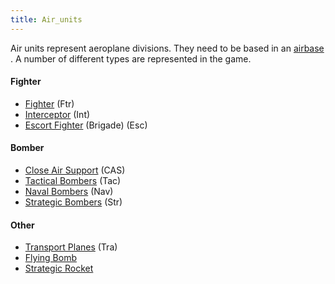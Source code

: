 ```yaml
---
title: Air_units
---
```

 Air units represent aeroplane divisions. They need to be based in an [airbase](/wiki/index.php?title=Airbase&action=edit&redlink=1 "Airbase (page does not exist)") . A number of different types are represented in the game.

#### Fighter

*   [Fighter](/wiki/Fighter "Fighter") (Ftr)
*   [Interceptor](/wiki/Interceptor "Interceptor") (Int)
*   [Escort Fighter](/wiki/Escort_Fighter "Escort Fighter") (Brigade) (Esc)

#### Bomber

*   [Close Air Support](/wiki/Close_Air_Support "Close Air Support") (CAS)
*   [Tactical Bombers](/wiki/Tactical_Bombers "Tactical Bombers") (Tac)
*   [Naval Bombers](/wiki/Naval_Bombers "Naval Bombers") (Nav)
*   [Strategic Bombers](/wiki/Strategic_Bombers "Strategic Bombers") (Str)

#### Other

*   [Transport Planes](/wiki/Transport_Planes "Transport Planes") (Tra)
*   [Flying Bomb](/wiki/Flying_Bomb "Flying Bomb")
*   [Strategic Rocket](/wiki/Strategic_Rocket "Strategic Rocket")